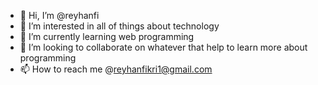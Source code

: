 - 👋 Hi, I’m @reyhanfi
- 👀 I’m interested in all of things about technology
- 🌱 I’m currently learning web programming
- 💞️ I’m looking to collaborate on whatever that help to learn more about programming
- 📫 How to reach me @reyhanfikri1@gmail.com

<!---
reyhanfi/reyhanfi is a ✨ special ✨ repository because its `README.md` (this file) appears on your GitHub profile.
You can click the Preview link to take a look at your changes.
--->
